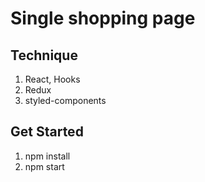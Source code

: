 # Single shopping page

## Technique

1. React, Hooks
2. Redux
3. styled-components

## Get Started

1. npm install
2. npm start
